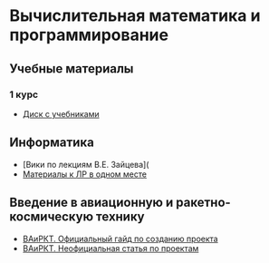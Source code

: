 # Вычислительная математика и программирование

## Учебные материалы
### 1 курс
- [Диск с учебниками](https://disk.yandex.ru/d/XkIgsKXEqiRXqg)

## Информатика
- [Вики по лекциям В.Е. Зайцева](
- [Материалы к ЛР в одном месте](http://faq8.ru/read.php?2,11562)

## Введение в авиационную и ракетно-космическую технику
- [ВАиРКТ. Официальный гайд по созданию проекта](https://www.youtube.com/watch?v=dhUuwumUTSk) 
- [ВАиРКТ. Неофициальная статья по проектам](https://telegra.ph/CHto-nam-delat-s-KSP-10-08)
